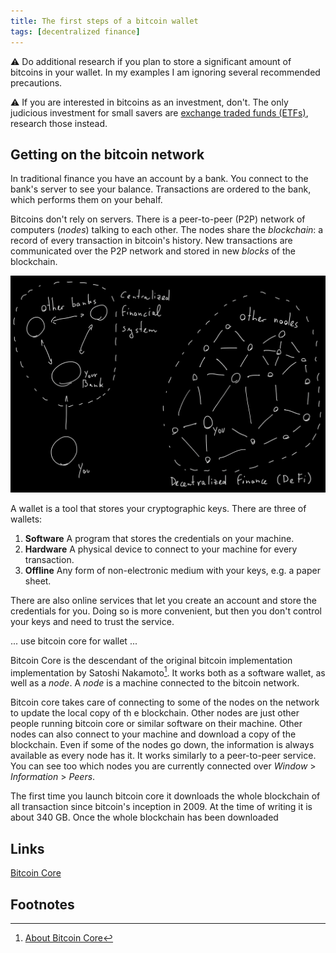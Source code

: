 ```yaml
---
title: The first steps of a bitcoin wallet
tags: [decentralized finance]
---
```


⚠️ Do additional research if you plan to store a significant amount of bitcoins in your wallet.
In my examples I am ignoring several recommended precautions.

⚠️ If you are interested in bitcoins as an investment, don't.
The only judicious investment for small savers are [exchange traded funds (ETFs)](https://en.wikipedia.org/wiki/Exchange-traded_fund), research those instead.  
   

## Getting on the bitcoin network

In traditional finance you have an account by a bank.
You connect to the bank's server to see your balance.
Transactions are ordered to the bank, which performs them on your behalf.

Bitcoins don't rely on servers.
There is a peer-to-peer (P2P) network of computers (*nodes*) talking to each other.
The nodes share the *blockchain*: a record of every transaction in bitcoin's history.
New transactions are communicated over the P2P network and stored in new *blocks* of the blockchain.

![](/assets/2022/bitcoin-wallet/de_centralized_finance.png)

A wallet is a tool that stores your cryptographic keys.
There are three of wallets:
1. **Software** A program that stores the credentials on your machine.
2. **Hardware** A physical device to connect to your machine for every transaction.
3. **Offline** Any form of non-electronic medium with your keys, e.g. a paper sheet.

There are also online services that let you create an account and store the credentials for you.
Doing so is more convenient, but then you don't control your keys and need to trust the service.

... use bitcoin core for wallet ... 

Bitcoin Core is the descendant of the original bitcoin implementation implementation by Satoshi Nakamoto[^1]. 
It works both as a software wallet, as well as a *node*.
A *node* is a machine connected to the bitcoin network.

Bitcoin core takes care of connecting to some of the nodes on the network to update the local copy of th e blockchain.
Other nodes are just other people running bitcoin core or similar software on their machine.
Other nodes can also connect to your machine and download a copy of the blockchain.
Even if some of the nodes go down, the information is always available as every node has it.
It works similarly to a peer-to-peer service.
You can see too which nodes you are currently connected over *Window* > *Information* > *Peers*. 


The first time you launch bitcoin core it downloads the whole blockchain of all transaction since bitcoin's inception in 2009.
At the time of writing it is about 340 GB.
Once the whole blockchain has been downloaded 



## Links
[Bitcoin Core](https://bitcoincore.org/)


## Footnotes
[^1]: [About Bitcoin Core](https://bitcoincore.org/en/about/)
